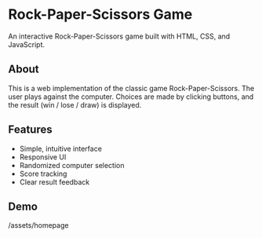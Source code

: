 # Rock-Paper-Scissors Game

An interactive Rock-Paper-Scissors game built with HTML, CSS, and JavaScript.

## About

This is a web implementation of the classic game Rock-Paper-Scissors. The user plays against the computer. Choices are made by clicking buttons, and the result (win / lose / draw) is displayed.

## Features

- Simple, intuitive interface  
- Responsive UI  
- Randomized computer selection  
- Score tracking  
- Clear result feedback  

## Demo

/assets/homepage
